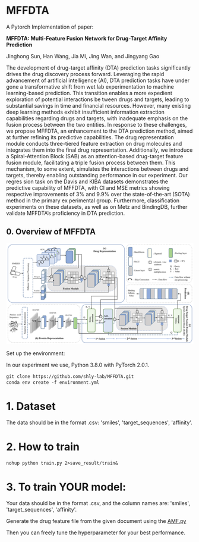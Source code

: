 # MFFDTA

A Pytorch Implementation of paper:

**MFFDTA: Multi-Feature Fusion Network for Drug-Target Affinity Prediction**

 Jinghong Sun, Han Wang, Jia Mi, Jing Wan, and Jingyang Gao



The development of drug-target affinity (DTA) prediction tasks significantly drives the drug discovery process forward. Leveraging the rapid advancement of artificial intelligence (AI), DTA prediction tasks have under gone a transformative shift from wet lab experimentation to machine learning-based prediction. This transition enables a more expedient exploration of potential interactions be tween drugs and targets, leading to substantial savings in time and financial resources. However, many existing deep learning methods exhibit insufficient information extraction capabilities regarding drugs and targets, with inadequate emphasis on the fusion process between the two entities. In response to these challenges, we propose MFFDTA, an enhancement to the DTA prediction method, aimed at further refining its predictive capabilities. The drug representation module conducts three-tiered feature extraction on drug molecules and integrates them into the final drug representation. Additionally, we introduce a Spiral-Attention Block (SAB) as an attention-based drug-target feature fusion module, facilitating a triple fusion process between them. This mechanism, to some extent, simulates the interactions between drugs and targets, thereby enabling outstanding performance in our experiment. Our regres sion task on the Davis and KIBA datasets demonstrates the predictive capability of MFFDTA, with CI and MSE metrics showing respective improvements of 3% and 9.9% over the state-of-the-art (SOTA) method in the primary ex perimental group. Furthermore, classification experiments on these datasets, as well as on Metz and BindingDB, further validate MFFDTA’s proficiency in DTA prediction.

## 0. Overview of MFFDTA

![fig1](fig1.png)

Set up the environment:

In our experiment we use, Python 3.8.0 with PyTorch  2.0.1.

```
git clone https://github.com/shly-lab/MFFDTA.git
conda env create -f environment.yml
```

# 1. Dataset

The data should be in the format .csv: 'smiles', 'target_sequences', 'affinity'.

# 2. How to train

```
nohup python train.py 2>save_result/train&
```

# 3. To train YOUR model:

Your data should be in the format .csv, and the column names are: 'smiles', 'target_sequences', 'affinity'.

Generate the drug feature file from the given document using the [AMF.py](https://github.com/shly-lab/MFFDTA/blob/main/AMF.py)

Then you can freely tune the hyperparameter for your best performance.

